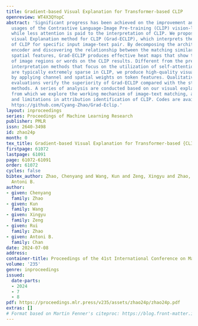 ```yaml
---
title: Gradient-based Visual Explanation for Transformer-based CLIP
openreview: WT4X3QYopC
abstract: 'Significant progress has been achieved on the improvement and downstream
  usages of the Contrastive Language-Image Pre-training (CLIP) vision-language model,
  while less attention is paid to the interpretation of CLIP. We propose a Gradient-based
  visual Explanation method for CLIP (Grad-ECLIP), which interprets the matching result
  of CLIP for specific input image-text pair. By decomposing the architecture of the
  encoder and discovering the relationship between the matching similarity and intermediate
  spatial features, Grad-ECLIP produces effective heat maps that show the influence
  of image regions or words on the CLIP results. Different from the previous Transformer
  interpretation methods that focus on the utilization of self-attention maps, which
  are typically extremely sparse in CLIP, we produce high-quality visual explanations
  by applying channel and spatial weights on token features. Qualitative and quantitative
  evaluations verify the superiority of Grad-ECLIP compared with the state-of-the-art
  methods. A series of analysis are conducted based on our visual explanation results,
  from which we explore the working mechanism of image-text matching, and the strengths
  and limitations in attribution identification of CLIP. Codes are available here:
  https://github.com/Cyang-Zhao/Grad-Eclip.'
layout: inproceedings
series: Proceedings of Machine Learning Research
publisher: PMLR
issn: 2640-3498
id: zhao24p
month: 0
tex_title: Gradient-based Visual Explanation for Transformer-based {CLIP}
firstpage: 61072
lastpage: 61091
page: 61072-61091
order: 61072
cycles: false
bibtex_author: Zhao, Chenyang and Wang, Kun and Zeng, Xingyu and Zhao, Rui and Chan,
  Antoni B.
author:
- given: Chenyang
  family: Zhao
- given: Kun
  family: Wang
- given: Xingyu
  family: Zeng
- given: Rui
  family: Zhao
- given: Antoni B.
  family: Chan
date: 2024-07-08
address:
container-title: Proceedings of the 41st International Conference on Machine Learning
volume: '235'
genre: inproceedings
issued:
  date-parts:
  - 2024
  - 7
  - 8
pdf: https://proceedings.mlr.press/v235/assets/zhao24p/zhao24p.pdf
extras: []
# Format based on Martin Fenner's citeproc: https://blog.front-matter.io/posts/citeproc-yaml-for-bibliographies/
---
```

